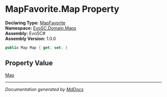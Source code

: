 ﻿<!--  
  <auto-generated>   
    The contents of this file were generated by a tool.  
    Changes to this file may be list if the file is regenerated  
  </auto-generated>   
-->

# MapFavorite.Map Property

**Declaring Type:** [MapFavorite](../index.md)  
**Namespace:** [EvoSC.Domain.Maps](../../index.md)  
**Assembly:** EvoSC\#  
**Assembly Version:** 1.0.0

```csharp
public Map Map { get; set; }
```

## Property Value

[Map](../../Map/index.md)

___

*Documentation generated by [MdDocs](https://github.com/ap0llo/mddocs)*
